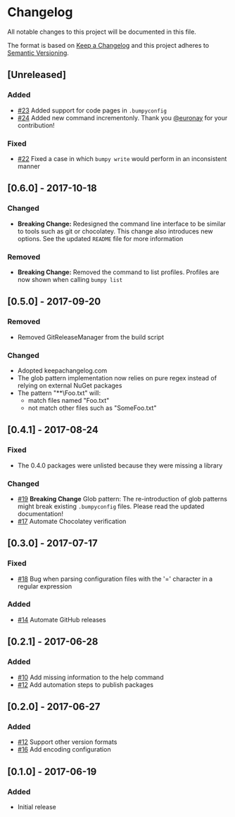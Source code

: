 # Changelog

All notable changes to this project will be documented in this file.

The format is based on [Keep a Changelog](http://keepachangelog.com/en/1.0.0/) and this project adheres to [Semantic Versioning](http://semver.org/spec/v2.0.0.html).

## [Unreleased]

### Added

- [#23](https://github.com/fwinkelbauer/Bumpy/issues/23) Added support for code pages in `.bumpyconfig`
- [#24](https://github.com/fwinkelbauer/Bumpy/issues/24) Added new command incrementonly. Thank you [@euronay](https://github.com/euronay) for your contribution!

### Fixed

- [#22](https://github.com/fwinkelbauer/Bumpy/issues/22) Fixed a case in which `bumpy write` would perform in an inconsistent manner

## [0.6.0] - 2017-10-18

### Changed

- **Breaking Change:** Redesigned the command line interface to be similar to tools such as git or chocolatey. This change also introduces new options. See the updated `README` file for more information

### Removed

- **Breaking Change:** Removed the command to list profiles. Profiles are now shown when calling `bumpy list`

## [0.5.0] - 2017-09-20

### Removed

- Removed GitReleaseManager from the build script

### Changed

- Adopted keepachangelog.com
- The glob pattern implementation now relies on pure regex instead of relying on external NuGet packages
- The pattern "\*\*\Foo.txt" will:
  - match files named "Foo.txt"
  - not match other files such as "SomeFoo.txt"

## [0.4.1] - 2017-08-24

### Fixed

- The 0.4.0 packages were unlisted because they were missing a library

### Changed

- [#19](https://github.com/fwinkelbauer/Bumpy/issues/19) **Breaking Change** Glob pattern: The re-introduction of glob patterns might break existing `.bumpyconfig` files. Please read the updated documentation!
- [#17](https://github.com/fwinkelbauer/Bumpy/issues/17) Automate Chocolatey verification

## [0.3.0] - 2017-07-17

### Fixed

- [#18](https://github.com/fwinkelbauer/Bumpy/issues/18) Bug when parsing configuration files with the '=' character in a regular expression

### Added

- [#14](https://github.com/fwinkelbauer/Bumpy/issues/14) Automate GitHub releases

## [0.2.1] - 2017-06-28

### Added

- [#10](https://github.com/fwinkelbauer/Bumpy/issues/10) Add missing information to the help command
- [#12](https://github.com/fwinkelbauer/Bumpy/issues/12) Add automation steps to publish packages

## [0.2.0] - 2017-06-27

### Added

- [#12](https://github.com/fwinkelbauer/Bumpy/issues/2) Support other version formats
- [#16](https://github.com/fwinkelbauer/Bumpy/issues/6) Add encoding configuration 

## [0.1.0] - 2017-06-19

### Added

- Initial release
